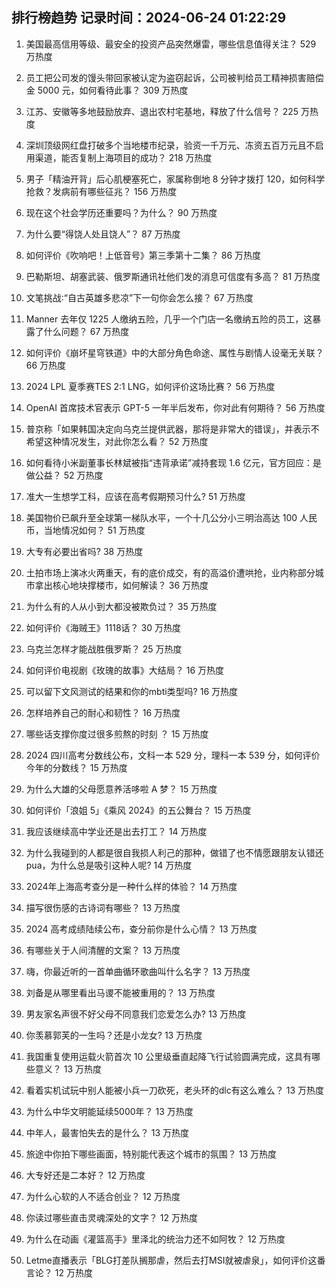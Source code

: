 
## 排行榜趋势 记录时间：2024-06-24 01:22:29
  
  1. 美国最高信用等级、最安全的投资产品突然爆雷，哪些信息值得关注？ 529 万热度
    
  2. 员工把公司发的馒头带回家被认定为盗窃起诉，公司被判给员工精神损害赔偿金 5000 元，如何看待此事？ 309 万热度
    
  3. 江苏、安徽等多地鼓励放弃、退出农村宅基地，释放了什么信号？ 225 万热度
    
  4. 深圳顶级网红盘打破多个当地楼市纪录，验资一千万元、冻资五百万元且不启用渠道，能否复制上海项目的成功？ 218 万热度
    
  5. 男子「精油开背」后心肌梗塞死亡，家属称倒地 8 分钟才拨打 120，如何科学抢救？发病前有哪些征兆？ 156 万热度
    
  6. 现在这个社会学历还重要吗？为什么？ 90 万热度
    
  7. 为什么要“得饶人处且饶人”？ 87 万热度
    
  8. 如何评价《吹响吧！上低音号》第三季第十二集？ 86 万热度
    
  9. 巴勒斯坦、胡塞武装、俄罗斯通讯社他们发的消息可信度有多高？ 81 万热度
    
  10. 文笔挑战∶“自古英雄多悲凉”下一句你会怎么接？ 67 万热度
    
  11. Manner 去年仅 1225 人缴纳五险，几乎一个门店一名缴纳五险的员工，这暴露了什么问题？ 67 万热度
    
  12. 如何评价《崩坏星穹铁道》中的大部分角色命途、属性与剧情人设毫无关联？ 66 万热度
    
  13. 2024 LPL 夏季赛TES 2:1 LNG，如何评价这场比赛？ 56 万热度
    
  14. OpenAI 首席技术官表示 GPT-5 一年半后发布，你对此有何期待？ 56 万热度
    
  15. 普京称「如果韩国决定向乌克兰提供武器，那将是非常大的错误」，并表示不希望这种情况发生，对此你怎么看？ 52 万热度
    
  16. 如何看待小米副董事长林斌被指“违背承诺”减持套现 1.6 亿元，官方回应：是做公益？ 52 万热度
    
  17. 准大一生想学工科，应该在高考假期预习什么? 51 万热度
    
  18. 美国物价已飙升至全球第一梯队水平，一个十几公分小三明治高达 100 人民币，当地情况如何？ 51 万热度
    
  19. 大专有必要出省吗? 38 万热度
    
  20. 土拍市场上演冰火两重天，有的底价成交，有的高溢价遭哄抢，业内称部分城市拿出核心地块撑楼市，如何解读？ 36 万热度
    
  21. 为什么有的人从小到大都没被欺负过？ 35 万热度
    
  22. 如何评价《海贼王》1118话？ 30 万热度
    
  23. 乌克兰怎样才能战胜俄罗斯？ 25 万热度
    
  24. 如何评价电视剧《玫瑰的故事》大结局？ 16 万热度
    
  25. 可以留下文风测试的结果和你的mbti类型吗? 16 万热度
    
  26. 怎样培养自己的耐心和韧性？ 16 万热度
    
  27. 哪些话支撑你度过很多煎熬的时刻 ？ 15 万热度
    
  28. 2024 四川高考分数线公布，文科一本 529 分，理科一本 539 分，如何评价今年的分数线？ 15 万热度
    
  29. 为什么大雄的父母愿意养活哆啦 A 梦？ 15 万热度
    
  30. 如何评价「浪姐 5」《乘风 2024》的五公舞台？ 15 万热度
    
  31. 我应该继续高中学业还是出去打工？ 14 万热度
    
  32. 为什么我碰到的人都是很自我损人利己的那种，做错了也不情愿跟朋友认错还pua，为什么总是吸引这种人呢? 14 万热度
    
  33. 2024年上海高考查分是一种什么样的体验？ 14 万热度
    
  34. 描写很伤感的古诗词有哪些？ 13 万热度
    
  35. 2024 高考成绩陆续公布，查分前你是什么心情？ 13 万热度
    
  36. 有哪些关于人间清醒的文案？ 13 万热度
    
  37. 嗨，你最近听的一首单曲循环歌曲叫什么名字？ 13 万热度
    
  38. 刘备是从哪里看出马谡不能被重用的？ 13 万热度
    
  39. 男友家名声很不好父母不同意我们恋爱怎么办? 13 万热度
    
  40. 你羡慕郭芙的一生吗？还是小龙女? 13 万热度
    
  41. 我国重复使用运载火箭首次 10 公里级垂直起降飞行试验圆满完成，这具有哪些意义？ 13 万热度
    
  42. 看着实机试玩中别人能被小兵一刀砍死，老头环的dlc有这么难么？ 13 万热度
    
  43. 为什么中华文明能延续5000年？ 13 万热度
    
  44. 中年人，最害怕失去的是什么？ 13 万热度
    
  45. 旅途中你拍下哪些画面，特别能代表这个城市的氛围？ 13 万热度
    
  46. 大专好还是二本好？ 12 万热度
    
  47. 为什么心软的人不适合创业？ 12 万热度
    
  48. 你读过哪些直击灵魂深处的文字？ 12 万热度
    
  49. 为什么在动画《灌篮高手》里泽北的统治力还不如阿牧？ 12 万热度
    
  50. Letme直播表示「BLG打差队搁那虐，然后去打MSI就被虐泉」，如何评价这番言论？ 12 万热度
    